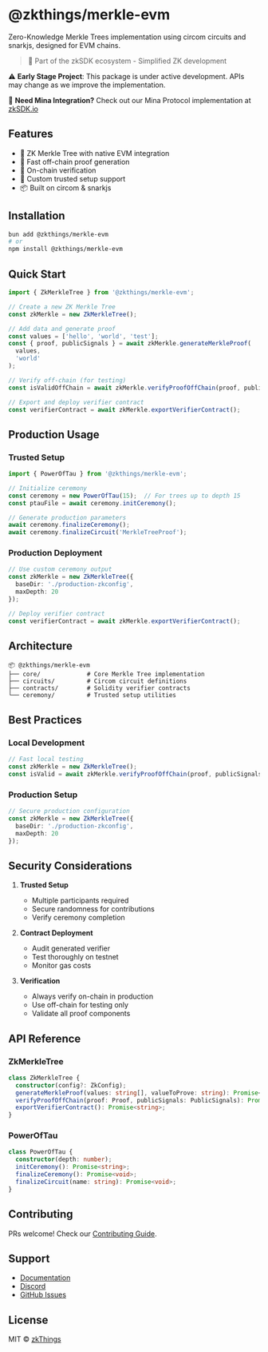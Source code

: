 # @zkthings/merkle-evm

Zero-Knowledge Merkle Trees implementation using circom circuits and snarkjs, designed for EVM chains.

> 🚀 Part of the zkSDK ecosystem - Simplified ZK development

⚠️ **Early Stage Project**: This package is under active development. APIs may change as we improve the implementation.

🔗 **Need Mina Integration?** Check out our Mina Protocol implementation at [zkSDK.io](https://zksdk.io)

## Features

- 🌳 ZK Merkle Tree with native EVM integration
- 🌲 Fast off-chain proof generation
- 🎋 On-chain verification
- 🌴 Custom trusted setup support
- 📦 Built on circom & snarkjs

## Installation

```bash
bun add @zkthings/merkle-evm
# or
npm install @zkthings/merkle-evm
```

## Quick Start

```typescript
import { ZkMerkleTree } from '@zkthings/merkle-evm';

// Create a new ZK Merkle Tree
const zkMerkle = new ZkMerkleTree();

// Add data and generate proof
const values = ['hello', 'world', 'test'];
const { proof, publicSignals } = await zkMerkle.generateMerkleProof(
  values,
  'world'
);

// Verify off-chain (for testing)
const isValidOffChain = await zkMerkle.verifyProofOffChain(proof, publicSignals);

// Export and deploy verifier contract
const verifierContract = await zkMerkle.exportVerifierContract();
```

## Production Usage

### Trusted Setup

```typescript
import { PowerOfTau } from '@zkthings/merkle-evm';

// Initialize ceremony
const ceremony = new PowerOfTau(15);  // For trees up to depth 15
const ptauFile = await ceremony.initCeremony();

// Generate production parameters
await ceremony.finalizeCeremony();
await ceremony.finalizeCircuit('MerkleTreeProof');
```

### Production Deployment
```typescript
// Use custom ceremony output
const zkMerkle = new ZkMerkleTree({
  baseDir: './production-zkconfig',
  maxDepth: 20
});

// Deploy verifier contract
const verifierContract = await zkMerkle.exportVerifierContract();
```

## Architecture

```
📦 @zkthings/merkle-evm
├── core/             # Core Merkle Tree implementation
├── circuits/         # Circom circuit definitions
├── contracts/        # Solidity verifier contracts
└── ceremony/         # Trusted setup utilities
```

## Best Practices

### Local Development
```typescript
// Fast local testing
const zkMerkle = new ZkMerkleTree();
const isValid = await zkMerkle.verifyProofOffChain(proof, publicSignals);
```

### Production Setup
```typescript
// Secure production configuration
const zkMerkle = new ZkMerkleTree({
  baseDir: './production-zkconfig',
  maxDepth: 20
});
```

## Security Considerations

1. **Trusted Setup**
   - Multiple participants required
   - Secure randomness for contributions
   - Verify ceremony completion

2. **Contract Deployment**
   - Audit generated verifier
   - Test thoroughly on testnet
   - Monitor gas costs

3. **Verification**
   - Always verify on-chain in production
   - Use off-chain for testing only
   - Validate all proof components

## API Reference

### ZkMerkleTree
```typescript
class ZkMerkleTree {
  constructor(config?: ZkConfig);
  generateMerkleProof(values: string[], valueToProve: string): Promise<ProofData>;
  verifyProofOffChain(proof: Proof, publicSignals: PublicSignals): Promise<boolean>;
  exportVerifierContract(): Promise<string>;
}
```

### PowerOfTau
```typescript
class PowerOfTau {
  constructor(depth: number);
  initCeremony(): Promise<string>;
  finalizeCeremony(): Promise<void>;
  finalizeCircuit(name: string): Promise<void>;
}
```

## Contributing

PRs welcome! Check our [Contributing Guide](CONTRIBUTING.md).

## Support

- [Documentation](https://docs.zksdk.io)
- [Discord](https://discord.gg/zkthings)
- [GitHub Issues](https://github.com/zkthings/merkle-evm/issues)

## License

MIT © [zkThings](https://github.com/zkthings)
